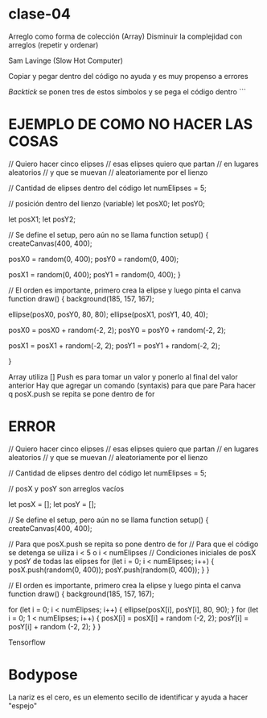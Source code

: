 # clase-04

Arreglo como forma de colección (Array) 
Disminuir la complejidad con arreglos (repetir y ordenar)

Sam Lavinge (Slow Hot Computer)

Copiar y pegar dentro del código no ayuda y es muy propenso a errores

*Backtick* se ponen tres de estos símbolos y se pega el código dentro ```

# EJEMPLO DE COMO NO HACER LAS COSAS
// Quiero hacer cinco elipses
// esas elipses quiero que partan 
// en lugares aleatorios 
// y que se muevan
// aleatoriamente por el lienzo

// Cantidad de elipses dentro del código
let numElipses = 5;

// posición dentro del lienzo (variable)
let posX0;
let posY0;

let posX1;
let posY2;

// Se define el setup, pero aún no se llama
function setup() {
  createCanvas(400, 400);
  
  posX0 = random(0, 400);
  posY0 = random(0, 400);
  
  posX1 = random(0, 400);
  posY1 = random(0, 400);
}

// El orden es importante, primero crea la elipse y luego pinta el canva
function draw() {
  background(185, 157, 167);
 
  ellipse(posX0, posY0, 80, 80);
  ellipse(posX1, posY1, 40, 40);
  
  posX0 = posX0 + random(-2, 2);
  posY0 = posY0 + random(-2, 2);
  
  posX1 = posX1 + random(-2, 2);
  posY1 = posY1 + random(-2, 2);
  
}

Array utiliza []
Push es para tomar un valor y ponerlo al final del valor anterior
Hay que agregar un comando (syntaxis) para que pare
Para hacer q posX.push se repita se pone dentro de for

#  ERROR
// Quiero hacer cinco elipses
// esas elipses quiero que partan 
// en lugares aleatorios 
// y que se muevan
// aleatoriamente por el lienzo

// Cantidad de elipses dentro del código
let numElipses = 5;

// posX y posY son arreglos vacíos

let posX = [];
let posY = [];


// Se define el setup, pero aún no se llama
function setup() {
  createCanvas(400, 400);
  
  
// Para que posX.push se repita so pone dentro de for
// Para que el código se detenga se uiliza i < 5 o i < numElipses
// Condiciones iniciales de posX y posY de todas las elipses
  for (let i = 0; i < numElipses; i++) {
    posX.push(random(0, 400));
    posY.push(random(0, 400));
  }
}

// El orden es importante, primero crea la elipse y luego pinta el canva
function draw() {
  background(185, 157, 167);
 
  for (let i = 0; i < numElipses; i++) {
    ellipse(posX[i], posY[i], 80, 90);
  }
  for (let i = 0; 1 < numElipses; i++) {
    posX[i] = posX[i] + random (-2, 2);
    posY[i] = posY[i] + random (-2, 2);
  }
}

Tensorflow

# Bodypose
La nariz es el cero, es un elemento secillo de identificar y ayuda a hacer "espejo"
